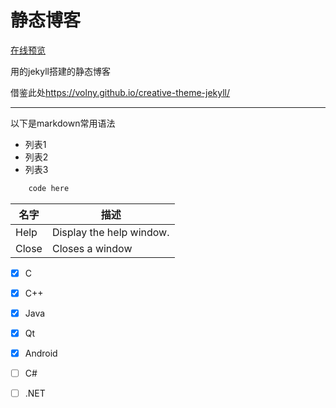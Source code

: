 # 静态博客

[在线预览](https://galan99.github.io/)

用的jekyll搭建的静态博客

借鉴此处<https://volny.github.io/creative-theme-jekyll/>

***
以下是markdown常用语法

- 列表1
- 列表2
- 列表3



```java (type)
    code here
```

| 名字 | 描述          |
| ------------- | ----------- |
| Help      | Display the help window.|
| Close     | Closes a window     |

- [x] C
- [x] C++
- [x] Java
- [x] Qt
- [x] Android
- [ ] C#
- [ ] .NET





